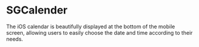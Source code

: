 # SGCalender
The iOS calendar is beautifully displayed at the bottom of the mobile screen, allowing users to easily choose the date and time according to their needs.
